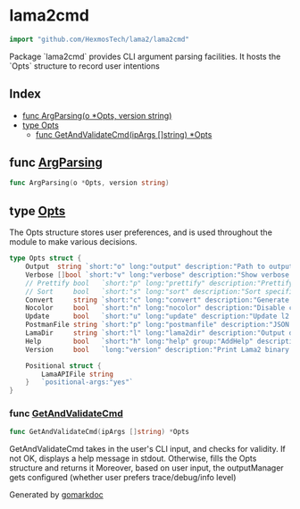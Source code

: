 <!-- Code generated by gomarkdoc. DO NOT EDIT -->

# lama2cmd

```go
import "github.com/HexmosTech/lama2/lama2cmd"
```

Package \`lama2cmd\` provides CLI argument parsing facilities. It hosts the \`Opts\` structure to record user intentions

## Index

- [func ArgParsing(o *Opts, version string)](<#func-argparsing>)
- [type Opts](<#type-opts>)
  - [func GetAndValidateCmd(ipArgs []string) *Opts](<#func-getandvalidatecmd>)


## func [ArgParsing](<https://github.com/HexmosTech/Lama2/blob/master/lama2cmd/lama2cmd.go#L79>)

```go
func ArgParsing(o *Opts, version string)
```

## type [Opts](<https://github.com/HexmosTech/Lama2/blob/master/lama2cmd/lama2cmd.go#L18-L34>)

The Opts structure stores user preferences, and is used throughout the module to make various decisions.

```go
type Opts struct {
    Output  string `short:"o" long:"output" description:"Path to output JSON file to store logs, headers and result"`
    Verbose []bool `short:"v" long:"verbose" description:"Show verbose debug information"`
    // Prettify bool   `short:"p" long:"prettify" description:"Prettify specified .lama file"`
    // Sort     bool   `short:"s" long:"sort" description:"Sort specification into recommended order"`
    Convert     string `short:"c" long:"convert" description:"Generate code in given language and library (ex: python.requests)"`
    Nocolor     bool   `short:"n" long:"nocolor" description:"Disable color in httpie output"`
    Update      bool   `short:"u" long:"update" description:"Update l2 binary to the latest released version (Linux/MacOS only)"`
    PostmanFile string `short:"p" long:"postmanfile" description:"JSON export from Postman (Settings -> Data -> Export Data)"`
    LamaDir     string `short:"l" long:"lama2dir" description:"Output directory to put .l2 files after conversion from Postman format"`
    Help        bool   `short:"h" long:"help" group:"AddHelp" description:"Usage help for Lama2"`
    Version     bool   `long:"version" description:"Print Lama2 binary version"`

    Positional struct {
        LamaAPIFile string
    }   `positional-args:"yes"`
}
```

### func [GetAndValidateCmd](<https://github.com/HexmosTech/Lama2/blob/master/lama2cmd/lama2cmd.go#L112>)

```go
func GetAndValidateCmd(ipArgs []string) *Opts
```

GetAndValidateCmd takes in the user's CLI input, and checks for validity. If not OK, displays a help message in stdout. Otherwise, fills the Opts structure and returns it Moreover, based on user input, the outputManager gets configured \(whether user prefers trace/debug/info level\)



Generated by [gomarkdoc](<https://github.com/princjef/gomarkdoc>)
